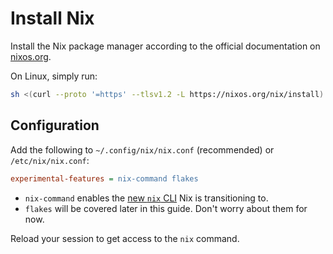 # Install Nix

Install the Nix package manager according to the official documentation on [nixos.org](https://nixos.org/download/).

On Linux, simply run:

```bash
sh <(curl --proto '=https' --tlsv1.2 -L https://nixos.org/nix/install) --daemon
```

## Configuration

Add the following to `~/.config/nix/nix.conf` (recommended) or `/etc/nix/nix.conf`:

```ini
experimental-features = nix-command flakes
```

- `nix-command` enables the [new `nix` CLI](https://nix.dev/manual/nix/2.29/command-ref/new-cli/nix.html) Nix is transitioning to.
- `flakes` will be covered later in this guide. Don't worry about them for now.

Reload your session to get access to the `nix` command.
